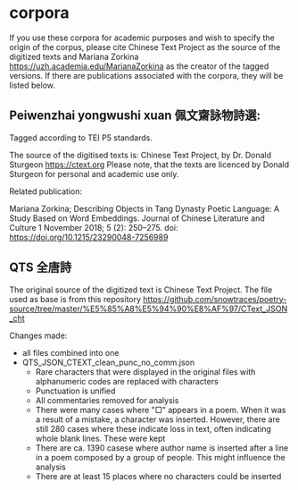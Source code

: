 # corpora

If you use these corpora for academic purposes and wish to specify the origin of the corpus, please cite Chinese Text Project as the source of the digitized texts and Mariana Zorkina https://uzh.academia.edu/MarianaZorkina as the creator of the tagged versions. If there are publications associated with the corpora, they will be listed below.

## Peiwenzhai yongwushi xuan 佩文齋詠物詩選:

Tagged according to TEI P5 standards.

The source of the digitised texts is:
Chinese Text Project, by Dr. Donald Sturgeon https://ctext.org
Please note, that the texts are licenced by Donald Sturgeon for personal and academic use only.

Related publication:

Mariana Zorkina; Describing Objects in Tang Dynasty Poetic Language: A Study Based on Word Embeddings. Journal of Chinese Literature and Culture 1 November 2018; 5 (2): 250–275. doi: https://doi.org/10.1215/23290048-7256989

## QTS 全唐詩
The original source of the digitized text is Chinese Text Project.
The file used as base is from this repository https://github.com/snowtraces/poetry-source/tree/master/%E5%85%A8%E5%94%90%E8%AF%97/CText_JSON_cht

Changes made:
- all files combined into one
- QTS_JSON_CTEXT_clean_punc_no_comm.json
  - Rare characters that were displayed in the original files with alphanumeric codes are replaced with characters
  - Punctuation is unified
  - All commentaries removed for analysis
  - There were many cases where "□" appears in a poem. When it was a result of a mistake, a character was inserted. However, there are still 280 cases where these indicate loss in text, often indicating whole blank lines. These were kept
  - There are ca. 1390 casese where author name is inserted after a line in a poem composed by a group of people. This might influence the analysis
  - There are at least 15 places where no characters could be inserted


